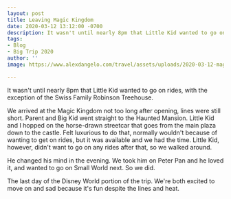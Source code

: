 ```yaml
---
layout: post
title: Leaving Magic Kingdom
date: 2020-03-12 13:12:00 -0700
description: It wasn't until nearly 8pm that Little Kid wanted to go on rides...
tags:
- Blog
- Big Trip 2020
author: ''
image: https://www.alexdangelo.com/travel/assets/uploads/2020-03-12-magic-kingdom-small-world-cup-pattern-detail.jpg

---
```

It wasn't until nearly 8pm that Little Kid wanted to go on rides, with the exception of the Swiss Family Robinson Treehouse.

We arrived at the Magic Kingdom not too long after opening, lines were still short. Parent and Big Kid went straight to the Haunted Mansion. Little Kid and I hopped on the horse-drawn streetcar that goes from the main plaza down to the castle. Felt luxurious to do that, normally wouldn't because of wanting to get on rides, but it was available and we had the time. Little Kid, however, didn't want to go on any rides after that, so we walked around.

He changed his mind in the evening. We took him on Peter Pan and he loved it, and wanted to go on Small World next. So we did.

The last day of the Disney World portion of the trip. We're both excited to move on and sad because it's fun despite the lines and heat.